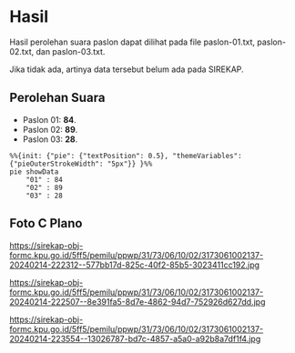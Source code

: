 # Hasil

Hasil perolehan suara paslon dapat dilihat pada file paslon-01.txt, paslon-02.txt, dan paslon-03.txt.

Jika tidak ada, artinya data tersebut belum ada pada SIREKAP.

## Perolehan Suara

 * Paslon 01: **84**.
 * Paslon 02: **89**.
 * Paslon 03: **28**.

```mermaid
%%{init: {"pie": {"textPosition": 0.5}, "themeVariables": {"pieOuterStrokeWidth": "5px"}} }%%
pie showData
    "01" : 84
    "02" : 89
    "03" : 28
```
## Foto C Plano

https://sirekap-obj-formc.kpu.go.id/5ff5/pemilu/ppwp/31/73/06/10/02/3173061002137-20240214-222312--577bb17d-825c-40f2-85b5-3023411cc192.jpg

https://sirekap-obj-formc.kpu.go.id/5ff5/pemilu/ppwp/31/73/06/10/02/3173061002137-20240214-222507--8e391fa5-8d7e-4862-94d7-752926d627dd.jpg

https://sirekap-obj-formc.kpu.go.id/5ff5/pemilu/ppwp/31/73/06/10/02/3173061002137-20240214-223554--13026787-bd7c-4857-a5a0-a92b8a7df1f4.jpg

